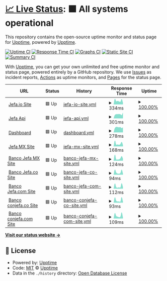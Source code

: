 # [📈 Live Status](https://demo.upptime.js.org): <!--live status--> **🟩 All systems operational**

This repository contains the open-source uptime monitor and status page for [Upptime](https://upptime.js.org), powered by [Upptime](https://github.com/upptime/upptime).

[![Uptime CI](https://github.com/mhoycss/statusjefa/workflows/Uptime%20CI/badge.svg)](https://github.com/mhoycss/statusjefa/actions?query=workflow%3A%22Uptime+CI%22)
[![Response Time CI](https://github.com/mhoycss/statusjefa/workflows/Response%20Time%20CI/badge.svg)](https://github.com/mhoycss/statusjefa/actions?query=workflow%3A%22Response+Time+CI%22)
[![Graphs CI](https://github.com/mhoycss/statusjefa/workflows/Graphs%20CI/badge.svg)](https://github.com/mhoycss/statusjefa/actions?query=workflow%3A%22Graphs+CI%22)
[![Static Site CI](https://github.com/mhoycss/statusjefa/workflows/Static%20Site%20CI/badge.svg)](https://github.com/mhoycss/statusjefa/actions?query=workflow%3A%22Static+Site+CI%22)
[![Summary CI](https://github.com/mhoycss/statusjefa/workflows/Summary%20CI/badge.svg)](https://github.com/mhoycss/statusjefa/actions?query=workflow%3A%22Summary+CI%22)

With [Upptime](https://upptime.js.org), you can get your own unlimited and free uptime monitor and status page, powered entirely by a GitHub repository. We use [Issues](https://github.com/upptime/upptime/issues) as incident reports, [Actions](https://github.com/mhoycss/statusjefa/actions) as uptime monitors, and [Pages](https://demo.upptime.js.org) for the status page.

<!--start: status pages-->
<!-- This summary is generated by Upptime (https://github.com/upptime/upptime) -->
<!-- Do not edit this manually, your changes will be overwritten -->
<!-- prettier-ignore -->
| URL | Status | History | Response Time | Uptime |
| --- | ------ | ------- | ------------- | ------ |
| <img alt="" src="https://favicons.githubusercontent.com/jefa.io" height="13"> [Jefa.io Site](https://jefa.io) | 🟩 Up | [jefa-io-site.yml](https://github.com/mhoycss/statusjefa/commits/HEAD/history/jefa-io-site.yml) | <details><summary><img alt="Response time graph" src="./graphs/jefa-io-site/response-time-week.png" height="20"> 334ms</summary><br><a href="https://status.jefa.tech/history/jefa-io-site"><img alt="Response time 280" src="https://img.shields.io/endpoint?url=https%3A%2F%2Fraw.githubusercontent.com%2Fmhoycss%2Fstatusjefa%2FHEAD%2Fapi%2Fjefa-io-site%2Fresponse-time.json"></a><br><a href="https://status.jefa.tech/history/jefa-io-site"><img alt="24-hour response time 157" src="https://img.shields.io/endpoint?url=https%3A%2F%2Fraw.githubusercontent.com%2Fmhoycss%2Fstatusjefa%2FHEAD%2Fapi%2Fjefa-io-site%2Fresponse-time-day.json"></a><br><a href="https://status.jefa.tech/history/jefa-io-site"><img alt="7-day response time 334" src="https://img.shields.io/endpoint?url=https%3A%2F%2Fraw.githubusercontent.com%2Fmhoycss%2Fstatusjefa%2FHEAD%2Fapi%2Fjefa-io-site%2Fresponse-time-week.json"></a><br><a href="https://status.jefa.tech/history/jefa-io-site"><img alt="30-day response time 280" src="https://img.shields.io/endpoint?url=https%3A%2F%2Fraw.githubusercontent.com%2Fmhoycss%2Fstatusjefa%2FHEAD%2Fapi%2Fjefa-io-site%2Fresponse-time-month.json"></a><br><a href="https://status.jefa.tech/history/jefa-io-site"><img alt="1-year response time 280" src="https://img.shields.io/endpoint?url=https%3A%2F%2Fraw.githubusercontent.com%2Fmhoycss%2Fstatusjefa%2FHEAD%2Fapi%2Fjefa-io-site%2Fresponse-time-year.json"></a></details> | <details><summary><a href="https://status.jefa.tech/history/jefa-io-site">100.00%</a></summary><a href="https://status.jefa.tech/history/jefa-io-site"><img alt="All-time uptime 100.00%" src="https://img.shields.io/endpoint?url=https%3A%2F%2Fraw.githubusercontent.com%2Fmhoycss%2Fstatusjefa%2FHEAD%2Fapi%2Fjefa-io-site%2Fuptime.json"></a><br><a href="https://status.jefa.tech/history/jefa-io-site"><img alt="24-hour uptime 100.00%" src="https://img.shields.io/endpoint?url=https%3A%2F%2Fraw.githubusercontent.com%2Fmhoycss%2Fstatusjefa%2FHEAD%2Fapi%2Fjefa-io-site%2Fuptime-day.json"></a><br><a href="https://status.jefa.tech/history/jefa-io-site"><img alt="7-day uptime 100.00%" src="https://img.shields.io/endpoint?url=https%3A%2F%2Fraw.githubusercontent.com%2Fmhoycss%2Fstatusjefa%2FHEAD%2Fapi%2Fjefa-io-site%2Fuptime-week.json"></a><br><a href="https://status.jefa.tech/history/jefa-io-site"><img alt="30-day uptime 100.00%" src="https://img.shields.io/endpoint?url=https%3A%2F%2Fraw.githubusercontent.com%2Fmhoycss%2Fstatusjefa%2FHEAD%2Fapi%2Fjefa-io-site%2Fuptime-month.json"></a><br><a href="https://status.jefa.tech/history/jefa-io-site"><img alt="1-year uptime 100.00%" src="https://img.shields.io/endpoint?url=https%3A%2F%2Fraw.githubusercontent.com%2Fmhoycss%2Fstatusjefa%2FHEAD%2Fapi%2Fjefa-io-site%2Fuptime-year.json"></a></details>
| <img alt="" src="https://favicons.githubusercontent.com/api.jefa.io" height="13"> [Jefa Api](https://api.jefa.io/swagger-ui.html) | 🟩 Up | [jefa-api.yml](https://github.com/mhoycss/statusjefa/commits/HEAD/history/jefa-api.yml) | <details><summary><img alt="Response time graph" src="./graphs/jefa-api/response-time-week.png" height="20"> 301ms</summary><br><a href="https://status.jefa.tech/history/jefa-api"><img alt="Response time 283" src="https://img.shields.io/endpoint?url=https%3A%2F%2Fraw.githubusercontent.com%2Fmhoycss%2Fstatusjefa%2FHEAD%2Fapi%2Fjefa-api%2Fresponse-time.json"></a><br><a href="https://status.jefa.tech/history/jefa-api"><img alt="24-hour response time 413" src="https://img.shields.io/endpoint?url=https%3A%2F%2Fraw.githubusercontent.com%2Fmhoycss%2Fstatusjefa%2FHEAD%2Fapi%2Fjefa-api%2Fresponse-time-day.json"></a><br><a href="https://status.jefa.tech/history/jefa-api"><img alt="7-day response time 301" src="https://img.shields.io/endpoint?url=https%3A%2F%2Fraw.githubusercontent.com%2Fmhoycss%2Fstatusjefa%2FHEAD%2Fapi%2Fjefa-api%2Fresponse-time-week.json"></a><br><a href="https://status.jefa.tech/history/jefa-api"><img alt="30-day response time 283" src="https://img.shields.io/endpoint?url=https%3A%2F%2Fraw.githubusercontent.com%2Fmhoycss%2Fstatusjefa%2FHEAD%2Fapi%2Fjefa-api%2Fresponse-time-month.json"></a><br><a href="https://status.jefa.tech/history/jefa-api"><img alt="1-year response time 283" src="https://img.shields.io/endpoint?url=https%3A%2F%2Fraw.githubusercontent.com%2Fmhoycss%2Fstatusjefa%2FHEAD%2Fapi%2Fjefa-api%2Fresponse-time-year.json"></a></details> | <details><summary><a href="https://status.jefa.tech/history/jefa-api">100.00%</a></summary><a href="https://status.jefa.tech/history/jefa-api"><img alt="All-time uptime 100.00%" src="https://img.shields.io/endpoint?url=https%3A%2F%2Fraw.githubusercontent.com%2Fmhoycss%2Fstatusjefa%2FHEAD%2Fapi%2Fjefa-api%2Fuptime.json"></a><br><a href="https://status.jefa.tech/history/jefa-api"><img alt="24-hour uptime 100.00%" src="https://img.shields.io/endpoint?url=https%3A%2F%2Fraw.githubusercontent.com%2Fmhoycss%2Fstatusjefa%2FHEAD%2Fapi%2Fjefa-api%2Fuptime-day.json"></a><br><a href="https://status.jefa.tech/history/jefa-api"><img alt="7-day uptime 100.00%" src="https://img.shields.io/endpoint?url=https%3A%2F%2Fraw.githubusercontent.com%2Fmhoycss%2Fstatusjefa%2FHEAD%2Fapi%2Fjefa-api%2Fuptime-week.json"></a><br><a href="https://status.jefa.tech/history/jefa-api"><img alt="30-day uptime 100.00%" src="https://img.shields.io/endpoint?url=https%3A%2F%2Fraw.githubusercontent.com%2Fmhoycss%2Fstatusjefa%2FHEAD%2Fapi%2Fjefa-api%2Fuptime-month.json"></a><br><a href="https://status.jefa.tech/history/jefa-api"><img alt="1-year uptime 100.00%" src="https://img.shields.io/endpoint?url=https%3A%2F%2Fraw.githubusercontent.com%2Fmhoycss%2Fstatusjefa%2FHEAD%2Fapi%2Fjefa-api%2Fuptime-year.json"></a></details>
| <img alt="" src="https://favicons.githubusercontent.com/dashboard.jefa.io" height="13"> [Dashboard](https://dashboard.jefa.io) | 🟩 Up | [dashboard.yml](https://github.com/mhoycss/statusjefa/commits/HEAD/history/dashboard.yml) | <details><summary><img alt="Response time graph" src="./graphs/dashboard/response-time-week.png" height="20"> 278ms</summary><br><a href="https://status.jefa.tech/history/dashboard"><img alt="Response time 274" src="https://img.shields.io/endpoint?url=https%3A%2F%2Fraw.githubusercontent.com%2Fmhoycss%2Fstatusjefa%2FHEAD%2Fapi%2Fdashboard%2Fresponse-time.json"></a><br><a href="https://status.jefa.tech/history/dashboard"><img alt="24-hour response time 281" src="https://img.shields.io/endpoint?url=https%3A%2F%2Fraw.githubusercontent.com%2Fmhoycss%2Fstatusjefa%2FHEAD%2Fapi%2Fdashboard%2Fresponse-time-day.json"></a><br><a href="https://status.jefa.tech/history/dashboard"><img alt="7-day response time 278" src="https://img.shields.io/endpoint?url=https%3A%2F%2Fraw.githubusercontent.com%2Fmhoycss%2Fstatusjefa%2FHEAD%2Fapi%2Fdashboard%2Fresponse-time-week.json"></a><br><a href="https://status.jefa.tech/history/dashboard"><img alt="30-day response time 274" src="https://img.shields.io/endpoint?url=https%3A%2F%2Fraw.githubusercontent.com%2Fmhoycss%2Fstatusjefa%2FHEAD%2Fapi%2Fdashboard%2Fresponse-time-month.json"></a><br><a href="https://status.jefa.tech/history/dashboard"><img alt="1-year response time 274" src="https://img.shields.io/endpoint?url=https%3A%2F%2Fraw.githubusercontent.com%2Fmhoycss%2Fstatusjefa%2FHEAD%2Fapi%2Fdashboard%2Fresponse-time-year.json"></a></details> | <details><summary><a href="https://status.jefa.tech/history/dashboard">100.00%</a></summary><a href="https://status.jefa.tech/history/dashboard"><img alt="All-time uptime 100.00%" src="https://img.shields.io/endpoint?url=https%3A%2F%2Fraw.githubusercontent.com%2Fmhoycss%2Fstatusjefa%2FHEAD%2Fapi%2Fdashboard%2Fuptime.json"></a><br><a href="https://status.jefa.tech/history/dashboard"><img alt="24-hour uptime 100.00%" src="https://img.shields.io/endpoint?url=https%3A%2F%2Fraw.githubusercontent.com%2Fmhoycss%2Fstatusjefa%2FHEAD%2Fapi%2Fdashboard%2Fuptime-day.json"></a><br><a href="https://status.jefa.tech/history/dashboard"><img alt="7-day uptime 100.00%" src="https://img.shields.io/endpoint?url=https%3A%2F%2Fraw.githubusercontent.com%2Fmhoycss%2Fstatusjefa%2FHEAD%2Fapi%2Fdashboard%2Fuptime-week.json"></a><br><a href="https://status.jefa.tech/history/dashboard"><img alt="30-day uptime 100.00%" src="https://img.shields.io/endpoint?url=https%3A%2F%2Fraw.githubusercontent.com%2Fmhoycss%2Fstatusjefa%2FHEAD%2Fapi%2Fdashboard%2Fuptime-month.json"></a><br><a href="https://status.jefa.tech/history/dashboard"><img alt="1-year uptime 100.00%" src="https://img.shields.io/endpoint?url=https%3A%2F%2Fraw.githubusercontent.com%2Fmhoycss%2Fstatusjefa%2FHEAD%2Fapi%2Fdashboard%2Fuptime-year.json"></a></details>
| <img alt="" src="https://favicons.githubusercontent.com/jefa.mx" height="13"> [Jefa MX Site](http://jefa.mx) | 🟩 Up | [jefa-mx-site.yml](https://github.com/mhoycss/statusjefa/commits/HEAD/history/jefa-mx-site.yml) | <details><summary><img alt="Response time graph" src="./graphs/jefa-mx-site/response-time-week.png" height="20"> 168ms</summary><br><a href="https://status.jefa.tech/history/jefa-mx-site"><img alt="Response time 156" src="https://img.shields.io/endpoint?url=https%3A%2F%2Fraw.githubusercontent.com%2Fmhoycss%2Fstatusjefa%2FHEAD%2Fapi%2Fjefa-mx-site%2Fresponse-time.json"></a><br><a href="https://status.jefa.tech/history/jefa-mx-site"><img alt="24-hour response time 79" src="https://img.shields.io/endpoint?url=https%3A%2F%2Fraw.githubusercontent.com%2Fmhoycss%2Fstatusjefa%2FHEAD%2Fapi%2Fjefa-mx-site%2Fresponse-time-day.json"></a><br><a href="https://status.jefa.tech/history/jefa-mx-site"><img alt="7-day response time 168" src="https://img.shields.io/endpoint?url=https%3A%2F%2Fraw.githubusercontent.com%2Fmhoycss%2Fstatusjefa%2FHEAD%2Fapi%2Fjefa-mx-site%2Fresponse-time-week.json"></a><br><a href="https://status.jefa.tech/history/jefa-mx-site"><img alt="30-day response time 156" src="https://img.shields.io/endpoint?url=https%3A%2F%2Fraw.githubusercontent.com%2Fmhoycss%2Fstatusjefa%2FHEAD%2Fapi%2Fjefa-mx-site%2Fresponse-time-month.json"></a><br><a href="https://status.jefa.tech/history/jefa-mx-site"><img alt="1-year response time 156" src="https://img.shields.io/endpoint?url=https%3A%2F%2Fraw.githubusercontent.com%2Fmhoycss%2Fstatusjefa%2FHEAD%2Fapi%2Fjefa-mx-site%2Fresponse-time-year.json"></a></details> | <details><summary><a href="https://status.jefa.tech/history/jefa-mx-site">100.00%</a></summary><a href="https://status.jefa.tech/history/jefa-mx-site"><img alt="All-time uptime 100.00%" src="https://img.shields.io/endpoint?url=https%3A%2F%2Fraw.githubusercontent.com%2Fmhoycss%2Fstatusjefa%2FHEAD%2Fapi%2Fjefa-mx-site%2Fuptime.json"></a><br><a href="https://status.jefa.tech/history/jefa-mx-site"><img alt="24-hour uptime 100.00%" src="https://img.shields.io/endpoint?url=https%3A%2F%2Fraw.githubusercontent.com%2Fmhoycss%2Fstatusjefa%2FHEAD%2Fapi%2Fjefa-mx-site%2Fuptime-day.json"></a><br><a href="https://status.jefa.tech/history/jefa-mx-site"><img alt="7-day uptime 100.00%" src="https://img.shields.io/endpoint?url=https%3A%2F%2Fraw.githubusercontent.com%2Fmhoycss%2Fstatusjefa%2FHEAD%2Fapi%2Fjefa-mx-site%2Fuptime-week.json"></a><br><a href="https://status.jefa.tech/history/jefa-mx-site"><img alt="30-day uptime 100.00%" src="https://img.shields.io/endpoint?url=https%3A%2F%2Fraw.githubusercontent.com%2Fmhoycss%2Fstatusjefa%2FHEAD%2Fapi%2Fjefa-mx-site%2Fuptime-month.json"></a><br><a href="https://status.jefa.tech/history/jefa-mx-site"><img alt="1-year uptime 100.00%" src="https://img.shields.io/endpoint?url=https%3A%2F%2Fraw.githubusercontent.com%2Fmhoycss%2Fstatusjefa%2FHEAD%2Fapi%2Fjefa-mx-site%2Fuptime-year.json"></a></details>
| <img alt="" src="https://favicons.githubusercontent.com/bancojefa.mx" height="13"> [Banco Jefa MX Site](http://bancojefa.mx) | 🟩 Up | [banco-jefa-mx-site.yml](https://github.com/mhoycss/statusjefa/commits/HEAD/history/banco-jefa-mx-site.yml) | <details><summary><img alt="Response time graph" src="./graphs/banco-jefa-mx-site/response-time-week.png" height="20"> 124ms</summary><br><a href="https://status.jefa.tech/history/banco-jefa-mx-site"><img alt="Response time 110" src="https://img.shields.io/endpoint?url=https%3A%2F%2Fraw.githubusercontent.com%2Fmhoycss%2Fstatusjefa%2FHEAD%2Fapi%2Fbanco-jefa-mx-site%2Fresponse-time.json"></a><br><a href="https://status.jefa.tech/history/banco-jefa-mx-site"><img alt="24-hour response time 93" src="https://img.shields.io/endpoint?url=https%3A%2F%2Fraw.githubusercontent.com%2Fmhoycss%2Fstatusjefa%2FHEAD%2Fapi%2Fbanco-jefa-mx-site%2Fresponse-time-day.json"></a><br><a href="https://status.jefa.tech/history/banco-jefa-mx-site"><img alt="7-day response time 124" src="https://img.shields.io/endpoint?url=https%3A%2F%2Fraw.githubusercontent.com%2Fmhoycss%2Fstatusjefa%2FHEAD%2Fapi%2Fbanco-jefa-mx-site%2Fresponse-time-week.json"></a><br><a href="https://status.jefa.tech/history/banco-jefa-mx-site"><img alt="30-day response time 110" src="https://img.shields.io/endpoint?url=https%3A%2F%2Fraw.githubusercontent.com%2Fmhoycss%2Fstatusjefa%2FHEAD%2Fapi%2Fbanco-jefa-mx-site%2Fresponse-time-month.json"></a><br><a href="https://status.jefa.tech/history/banco-jefa-mx-site"><img alt="1-year response time 110" src="https://img.shields.io/endpoint?url=https%3A%2F%2Fraw.githubusercontent.com%2Fmhoycss%2Fstatusjefa%2FHEAD%2Fapi%2Fbanco-jefa-mx-site%2Fresponse-time-year.json"></a></details> | <details><summary><a href="https://status.jefa.tech/history/banco-jefa-mx-site">100.00%</a></summary><a href="https://status.jefa.tech/history/banco-jefa-mx-site"><img alt="All-time uptime 100.00%" src="https://img.shields.io/endpoint?url=https%3A%2F%2Fraw.githubusercontent.com%2Fmhoycss%2Fstatusjefa%2FHEAD%2Fapi%2Fbanco-jefa-mx-site%2Fuptime.json"></a><br><a href="https://status.jefa.tech/history/banco-jefa-mx-site"><img alt="24-hour uptime 100.00%" src="https://img.shields.io/endpoint?url=https%3A%2F%2Fraw.githubusercontent.com%2Fmhoycss%2Fstatusjefa%2FHEAD%2Fapi%2Fbanco-jefa-mx-site%2Fuptime-day.json"></a><br><a href="https://status.jefa.tech/history/banco-jefa-mx-site"><img alt="7-day uptime 100.00%" src="https://img.shields.io/endpoint?url=https%3A%2F%2Fraw.githubusercontent.com%2Fmhoycss%2Fstatusjefa%2FHEAD%2Fapi%2Fbanco-jefa-mx-site%2Fuptime-week.json"></a><br><a href="https://status.jefa.tech/history/banco-jefa-mx-site"><img alt="30-day uptime 100.00%" src="https://img.shields.io/endpoint?url=https%3A%2F%2Fraw.githubusercontent.com%2Fmhoycss%2Fstatusjefa%2FHEAD%2Fapi%2Fbanco-jefa-mx-site%2Fuptime-month.json"></a><br><a href="https://status.jefa.tech/history/banco-jefa-mx-site"><img alt="1-year uptime 100.00%" src="https://img.shields.io/endpoint?url=https%3A%2F%2Fraw.githubusercontent.com%2Fmhoycss%2Fstatusjefa%2FHEAD%2Fapi%2Fbanco-jefa-mx-site%2Fuptime-year.json"></a></details>
| <img alt="" src="https://favicons.githubusercontent.com/bancojefa.co" height="13"> [Banco Jefa.co Site](http://bancojefa.co) | 🟩 Up | [banco-jefa-co-site.yml](https://github.com/mhoycss/statusjefa/commits/HEAD/history/banco-jefa-co-site.yml) | <details><summary><img alt="Response time graph" src="./graphs/banco-jefa-co-site/response-time-week.png" height="20"> 94ms</summary><br><a href="https://status.jefa.tech/history/banco-jefa-co-site"><img alt="Response time 86" src="https://img.shields.io/endpoint?url=https%3A%2F%2Fraw.githubusercontent.com%2Fmhoycss%2Fstatusjefa%2FHEAD%2Fapi%2Fbanco-jefa-co-site%2Fresponse-time.json"></a><br><a href="https://status.jefa.tech/history/banco-jefa-co-site"><img alt="24-hour response time 38" src="https://img.shields.io/endpoint?url=https%3A%2F%2Fraw.githubusercontent.com%2Fmhoycss%2Fstatusjefa%2FHEAD%2Fapi%2Fbanco-jefa-co-site%2Fresponse-time-day.json"></a><br><a href="https://status.jefa.tech/history/banco-jefa-co-site"><img alt="7-day response time 94" src="https://img.shields.io/endpoint?url=https%3A%2F%2Fraw.githubusercontent.com%2Fmhoycss%2Fstatusjefa%2FHEAD%2Fapi%2Fbanco-jefa-co-site%2Fresponse-time-week.json"></a><br><a href="https://status.jefa.tech/history/banco-jefa-co-site"><img alt="30-day response time 86" src="https://img.shields.io/endpoint?url=https%3A%2F%2Fraw.githubusercontent.com%2Fmhoycss%2Fstatusjefa%2FHEAD%2Fapi%2Fbanco-jefa-co-site%2Fresponse-time-month.json"></a><br><a href="https://status.jefa.tech/history/banco-jefa-co-site"><img alt="1-year response time 86" src="https://img.shields.io/endpoint?url=https%3A%2F%2Fraw.githubusercontent.com%2Fmhoycss%2Fstatusjefa%2FHEAD%2Fapi%2Fbanco-jefa-co-site%2Fresponse-time-year.json"></a></details> | <details><summary><a href="https://status.jefa.tech/history/banco-jefa-co-site">100.00%</a></summary><a href="https://status.jefa.tech/history/banco-jefa-co-site"><img alt="All-time uptime 100.00%" src="https://img.shields.io/endpoint?url=https%3A%2F%2Fraw.githubusercontent.com%2Fmhoycss%2Fstatusjefa%2FHEAD%2Fapi%2Fbanco-jefa-co-site%2Fuptime.json"></a><br><a href="https://status.jefa.tech/history/banco-jefa-co-site"><img alt="24-hour uptime 100.00%" src="https://img.shields.io/endpoint?url=https%3A%2F%2Fraw.githubusercontent.com%2Fmhoycss%2Fstatusjefa%2FHEAD%2Fapi%2Fbanco-jefa-co-site%2Fuptime-day.json"></a><br><a href="https://status.jefa.tech/history/banco-jefa-co-site"><img alt="7-day uptime 100.00%" src="https://img.shields.io/endpoint?url=https%3A%2F%2Fraw.githubusercontent.com%2Fmhoycss%2Fstatusjefa%2FHEAD%2Fapi%2Fbanco-jefa-co-site%2Fuptime-week.json"></a><br><a href="https://status.jefa.tech/history/banco-jefa-co-site"><img alt="30-day uptime 100.00%" src="https://img.shields.io/endpoint?url=https%3A%2F%2Fraw.githubusercontent.com%2Fmhoycss%2Fstatusjefa%2FHEAD%2Fapi%2Fbanco-jefa-co-site%2Fuptime-month.json"></a><br><a href="https://status.jefa.tech/history/banco-jefa-co-site"><img alt="1-year uptime 100.00%" src="https://img.shields.io/endpoint?url=https%3A%2F%2Fraw.githubusercontent.com%2Fmhoycss%2Fstatusjefa%2FHEAD%2Fapi%2Fbanco-jefa-co-site%2Fuptime-year.json"></a></details>
| <img alt="" src="https://favicons.githubusercontent.com/bancojefa.com" height="13"> [Banco Jefa.com Site](http://bancojefa.com) | 🟩 Up | [banco-jefa-com-site.yml](https://github.com/mhoycss/statusjefa/commits/HEAD/history/banco-jefa-com-site.yml) | <details><summary><img alt="Response time graph" src="./graphs/banco-jefa-com-site/response-time-week.png" height="20"> 112ms</summary><br><a href="https://status.jefa.tech/history/banco-jefa-com-site"><img alt="Response time 103" src="https://img.shields.io/endpoint?url=https%3A%2F%2Fraw.githubusercontent.com%2Fmhoycss%2Fstatusjefa%2FHEAD%2Fapi%2Fbanco-jefa-com-site%2Fresponse-time.json"></a><br><a href="https://status.jefa.tech/history/banco-jefa-com-site"><img alt="24-hour response time 70" src="https://img.shields.io/endpoint?url=https%3A%2F%2Fraw.githubusercontent.com%2Fmhoycss%2Fstatusjefa%2FHEAD%2Fapi%2Fbanco-jefa-com-site%2Fresponse-time-day.json"></a><br><a href="https://status.jefa.tech/history/banco-jefa-com-site"><img alt="7-day response time 112" src="https://img.shields.io/endpoint?url=https%3A%2F%2Fraw.githubusercontent.com%2Fmhoycss%2Fstatusjefa%2FHEAD%2Fapi%2Fbanco-jefa-com-site%2Fresponse-time-week.json"></a><br><a href="https://status.jefa.tech/history/banco-jefa-com-site"><img alt="30-day response time 103" src="https://img.shields.io/endpoint?url=https%3A%2F%2Fraw.githubusercontent.com%2Fmhoycss%2Fstatusjefa%2FHEAD%2Fapi%2Fbanco-jefa-com-site%2Fresponse-time-month.json"></a><br><a href="https://status.jefa.tech/history/banco-jefa-com-site"><img alt="1-year response time 103" src="https://img.shields.io/endpoint?url=https%3A%2F%2Fraw.githubusercontent.com%2Fmhoycss%2Fstatusjefa%2FHEAD%2Fapi%2Fbanco-jefa-com-site%2Fresponse-time-year.json"></a></details> | <details><summary><a href="https://status.jefa.tech/history/banco-jefa-com-site">100.00%</a></summary><a href="https://status.jefa.tech/history/banco-jefa-com-site"><img alt="All-time uptime 100.00%" src="https://img.shields.io/endpoint?url=https%3A%2F%2Fraw.githubusercontent.com%2Fmhoycss%2Fstatusjefa%2FHEAD%2Fapi%2Fbanco-jefa-com-site%2Fuptime.json"></a><br><a href="https://status.jefa.tech/history/banco-jefa-com-site"><img alt="24-hour uptime 100.00%" src="https://img.shields.io/endpoint?url=https%3A%2F%2Fraw.githubusercontent.com%2Fmhoycss%2Fstatusjefa%2FHEAD%2Fapi%2Fbanco-jefa-com-site%2Fuptime-day.json"></a><br><a href="https://status.jefa.tech/history/banco-jefa-com-site"><img alt="7-day uptime 100.00%" src="https://img.shields.io/endpoint?url=https%3A%2F%2Fraw.githubusercontent.com%2Fmhoycss%2Fstatusjefa%2FHEAD%2Fapi%2Fbanco-jefa-com-site%2Fuptime-week.json"></a><br><a href="https://status.jefa.tech/history/banco-jefa-com-site"><img alt="30-day uptime 100.00%" src="https://img.shields.io/endpoint?url=https%3A%2F%2Fraw.githubusercontent.com%2Fmhoycss%2Fstatusjefa%2FHEAD%2Fapi%2Fbanco-jefa-com-site%2Fuptime-month.json"></a><br><a href="https://status.jefa.tech/history/banco-jefa-com-site"><img alt="1-year uptime 100.00%" src="https://img.shields.io/endpoint?url=https%3A%2F%2Fraw.githubusercontent.com%2Fmhoycss%2Fstatusjefa%2FHEAD%2Fapi%2Fbanco-jefa-com-site%2Fuptime-year.json"></a></details>
| <img alt="" src="https://favicons.githubusercontent.com/conjefa.co" height="13"> [Banco conjefa.co Site](http://conjefa.co) | 🟩 Up | [banco-conjefa-co-site.yml](https://github.com/mhoycss/statusjefa/commits/HEAD/history/banco-conjefa-co-site.yml) | <details><summary><img alt="Response time graph" src="./graphs/banco-conjefa-co-site/response-time-week.png" height="20"> 93ms</summary><br><a href="https://status.jefa.tech/history/banco-conjefa-co-site"><img alt="Response time 81" src="https://img.shields.io/endpoint?url=https%3A%2F%2Fraw.githubusercontent.com%2Fmhoycss%2Fstatusjefa%2FHEAD%2Fapi%2Fbanco-conjefa-co-site%2Fresponse-time.json"></a><br><a href="https://status.jefa.tech/history/banco-conjefa-co-site"><img alt="24-hour response time 36" src="https://img.shields.io/endpoint?url=https%3A%2F%2Fraw.githubusercontent.com%2Fmhoycss%2Fstatusjefa%2FHEAD%2Fapi%2Fbanco-conjefa-co-site%2Fresponse-time-day.json"></a><br><a href="https://status.jefa.tech/history/banco-conjefa-co-site"><img alt="7-day response time 93" src="https://img.shields.io/endpoint?url=https%3A%2F%2Fraw.githubusercontent.com%2Fmhoycss%2Fstatusjefa%2FHEAD%2Fapi%2Fbanco-conjefa-co-site%2Fresponse-time-week.json"></a><br><a href="https://status.jefa.tech/history/banco-conjefa-co-site"><img alt="30-day response time 81" src="https://img.shields.io/endpoint?url=https%3A%2F%2Fraw.githubusercontent.com%2Fmhoycss%2Fstatusjefa%2FHEAD%2Fapi%2Fbanco-conjefa-co-site%2Fresponse-time-month.json"></a><br><a href="https://status.jefa.tech/history/banco-conjefa-co-site"><img alt="1-year response time 81" src="https://img.shields.io/endpoint?url=https%3A%2F%2Fraw.githubusercontent.com%2Fmhoycss%2Fstatusjefa%2FHEAD%2Fapi%2Fbanco-conjefa-co-site%2Fresponse-time-year.json"></a></details> | <details><summary><a href="https://status.jefa.tech/history/banco-conjefa-co-site">100.00%</a></summary><a href="https://status.jefa.tech/history/banco-conjefa-co-site"><img alt="All-time uptime 100.00%" src="https://img.shields.io/endpoint?url=https%3A%2F%2Fraw.githubusercontent.com%2Fmhoycss%2Fstatusjefa%2FHEAD%2Fapi%2Fbanco-conjefa-co-site%2Fuptime.json"></a><br><a href="https://status.jefa.tech/history/banco-conjefa-co-site"><img alt="24-hour uptime 100.00%" src="https://img.shields.io/endpoint?url=https%3A%2F%2Fraw.githubusercontent.com%2Fmhoycss%2Fstatusjefa%2FHEAD%2Fapi%2Fbanco-conjefa-co-site%2Fuptime-day.json"></a><br><a href="https://status.jefa.tech/history/banco-conjefa-co-site"><img alt="7-day uptime 100.00%" src="https://img.shields.io/endpoint?url=https%3A%2F%2Fraw.githubusercontent.com%2Fmhoycss%2Fstatusjefa%2FHEAD%2Fapi%2Fbanco-conjefa-co-site%2Fuptime-week.json"></a><br><a href="https://status.jefa.tech/history/banco-conjefa-co-site"><img alt="30-day uptime 100.00%" src="https://img.shields.io/endpoint?url=https%3A%2F%2Fraw.githubusercontent.com%2Fmhoycss%2Fstatusjefa%2FHEAD%2Fapi%2Fbanco-conjefa-co-site%2Fuptime-month.json"></a><br><a href="https://status.jefa.tech/history/banco-conjefa-co-site"><img alt="1-year uptime 100.00%" src="https://img.shields.io/endpoint?url=https%3A%2F%2Fraw.githubusercontent.com%2Fmhoycss%2Fstatusjefa%2FHEAD%2Fapi%2Fbanco-conjefa-co-site%2Fuptime-year.json"></a></details>
| <img alt="" src="https://favicons.githubusercontent.com/conjefa.com" height="13"> [Banco conjefa.com Site](http://conjefa.com) | 🟩 Up | [banco-conjefa-com-site.yml](https://github.com/mhoycss/statusjefa/commits/HEAD/history/banco-conjefa-com-site.yml) | <details><summary><img alt="Response time graph" src="./graphs/banco-conjefa-com-site/response-time-week.png" height="20"> 109ms</summary><br><a href="https://status.jefa.tech/history/banco-conjefa-com-site"><img alt="Response time 102" src="https://img.shields.io/endpoint?url=https%3A%2F%2Fraw.githubusercontent.com%2Fmhoycss%2Fstatusjefa%2FHEAD%2Fapi%2Fbanco-conjefa-com-site%2Fresponse-time.json"></a><br><a href="https://status.jefa.tech/history/banco-conjefa-com-site"><img alt="24-hour response time 29" src="https://img.shields.io/endpoint?url=https%3A%2F%2Fraw.githubusercontent.com%2Fmhoycss%2Fstatusjefa%2FHEAD%2Fapi%2Fbanco-conjefa-com-site%2Fresponse-time-day.json"></a><br><a href="https://status.jefa.tech/history/banco-conjefa-com-site"><img alt="7-day response time 109" src="https://img.shields.io/endpoint?url=https%3A%2F%2Fraw.githubusercontent.com%2Fmhoycss%2Fstatusjefa%2FHEAD%2Fapi%2Fbanco-conjefa-com-site%2Fresponse-time-week.json"></a><br><a href="https://status.jefa.tech/history/banco-conjefa-com-site"><img alt="30-day response time 102" src="https://img.shields.io/endpoint?url=https%3A%2F%2Fraw.githubusercontent.com%2Fmhoycss%2Fstatusjefa%2FHEAD%2Fapi%2Fbanco-conjefa-com-site%2Fresponse-time-month.json"></a><br><a href="https://status.jefa.tech/history/banco-conjefa-com-site"><img alt="1-year response time 102" src="https://img.shields.io/endpoint?url=https%3A%2F%2Fraw.githubusercontent.com%2Fmhoycss%2Fstatusjefa%2FHEAD%2Fapi%2Fbanco-conjefa-com-site%2Fresponse-time-year.json"></a></details> | <details><summary><a href="https://status.jefa.tech/history/banco-conjefa-com-site">100.00%</a></summary><a href="https://status.jefa.tech/history/banco-conjefa-com-site"><img alt="All-time uptime 100.00%" src="https://img.shields.io/endpoint?url=https%3A%2F%2Fraw.githubusercontent.com%2Fmhoycss%2Fstatusjefa%2FHEAD%2Fapi%2Fbanco-conjefa-com-site%2Fuptime.json"></a><br><a href="https://status.jefa.tech/history/banco-conjefa-com-site"><img alt="24-hour uptime 100.00%" src="https://img.shields.io/endpoint?url=https%3A%2F%2Fraw.githubusercontent.com%2Fmhoycss%2Fstatusjefa%2FHEAD%2Fapi%2Fbanco-conjefa-com-site%2Fuptime-day.json"></a><br><a href="https://status.jefa.tech/history/banco-conjefa-com-site"><img alt="7-day uptime 100.00%" src="https://img.shields.io/endpoint?url=https%3A%2F%2Fraw.githubusercontent.com%2Fmhoycss%2Fstatusjefa%2FHEAD%2Fapi%2Fbanco-conjefa-com-site%2Fuptime-week.json"></a><br><a href="https://status.jefa.tech/history/banco-conjefa-com-site"><img alt="30-day uptime 100.00%" src="https://img.shields.io/endpoint?url=https%3A%2F%2Fraw.githubusercontent.com%2Fmhoycss%2Fstatusjefa%2FHEAD%2Fapi%2Fbanco-conjefa-com-site%2Fuptime-month.json"></a><br><a href="https://status.jefa.tech/history/banco-conjefa-com-site"><img alt="1-year uptime 100.00%" src="https://img.shields.io/endpoint?url=https%3A%2F%2Fraw.githubusercontent.com%2Fmhoycss%2Fstatusjefa%2FHEAD%2Fapi%2Fbanco-conjefa-com-site%2Fuptime-year.json"></a></details>

<!--end: status pages-->

[**Visit our status website →**](https://demo.upptime.js.org)

## 📄 License

- Powered by: [Upptime](https://github.com/upptime/upptime)
- Code: [MIT](./LICENSE) © [Upptime](https://upptime.js.org)
- Data in the `./history` directory: [Open Database License](https://opendatacommons.org/licenses/odbl/1-0/)
